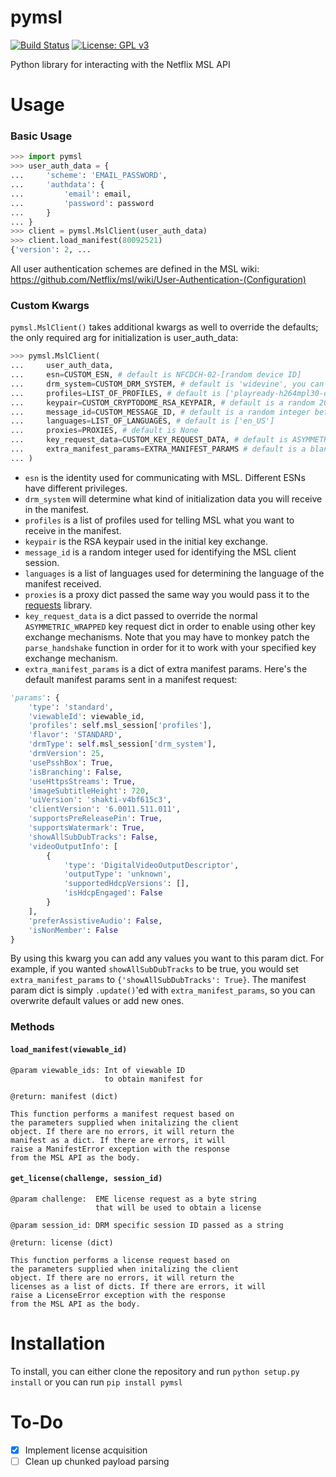 # pymsl
[![Build Status](https://travis-ci.com/truedread/pymsl.svg?branch=master)](https://travis-ci.com/truedread/pymsl)
[![License: GPL v3](https://img.shields.io/badge/License-GPL%20v3-blue.svg)](https://www.gnu.org/licenses/gpl-3.0)

Python library for interacting with the Netflix MSL API

# Usage

### Basic Usage

```python
>>> import pymsl
>>> user_auth_data = {
...     'scheme': 'EMAIL_PASSWORD',
...     'authdata': {
...         'email': email,
...         'password': password
...     }
... }
>>> client = pymsl.MslClient(user_auth_data)
>>> client.load_manifest(80092521)
{'version': 2, ...
```

All user authentication schemes are defined in the MSL wiki: https://github.com/Netflix/msl/wiki/User-Authentication-(Configuration)

### Custom Kwargs

`pymsl.MslClient()` takes additional kwargs as well to override the defaults; the only required arg for initialization is user_auth_data:

```python
>>> pymsl.MslClient(
...     user_auth_data,
...     esn=CUSTOM_ESN, # default is NFCDCH-02-[random device ID]
...     drm_system=CUSTOM_DRM_SYSTEM, # default is 'widevine', you can use 'playready', 'fps', etc.
...     profiles=LIST_OF_PROFILES, # default is ['playready-h264mpl30-dash', 'playready-h264mpl31-dash', 'playready-h264mpl40-dash', 'heaac-2-dash', 'simplesdh', 'nflx-cmisc', 'BIF240', 'BIF320']
...     keypair=CUSTOM_CRYPTODOME_RSA_KEYPAIR, # default is a random 2048-bit keypair
...     message_id=CUSTOM_MESSAGE_ID, # default is a random integer between 0 and 2^52
...     languages=LIST_OF_LANGUAGES, # default is ['en_US']
...     proxies=PROXIES, # default is None
...     key_request_data=CUSTOM_KEY_REQUEST_DATA, # default is ASYMMETRIC_WRAPPED
...     extra_manifest_params=EXTRA_MANIFEST_PARAMS # default is a blank dict
... )
```

- `esn` is the identity used for communicating with MSL. Different ESNs have different privileges.
- `drm_system` will determine what kind of initialization data you will receive in the manifest.
- `profiles` is a list of profiles used for telling MSL what you want to receive in the manifest.
- `keypair` is the RSA keypair used in the initial key exchange.
- `message_id` is a random integer used for identifying the MSL client session.
- `languages` is a list of languages used for determining the language of the manifest received.
- `proxies` is a proxy dict passed the same way you would pass it to the [requests](https://2.python-requests.org/en/master/user/advanced/#proxies) library.
- `key_request_data` is a dict passed to override the normal `ASYMMETRIC_WRAPPED` key request dict in order to enable using other key exchange mechanisms. Note that you may have to monkey patch the `parse_handshake` function in order for it to work with your specified key exchange mechanism.
- `extra_manifest_params` is a dict of extra manifest params. Here's the default manifest params sent in a manifest request:

```python
'params': {
    'type': 'standard',
    'viewableId': viewable_id,
    'profiles': self.msl_session['profiles'],
    'flavor': 'STANDARD',
    'drmType': self.msl_session['drm_system'],
    'drmVersion': 25,
    'usePsshBox': True,
    'isBranching': False,
    'useHttpsStreams': True,
    'imageSubtitleHeight': 720,
    'uiVersion': 'shakti-v4bf615c3',
    'clientVersion': '6.0011.511.011',
    'supportsPreReleasePin': True,
    'supportsWatermark': True,
    'showAllSubDubTracks': False,
    'videoOutputInfo': [
        {
            'type': 'DigitalVideoOutputDescriptor',
            'outputType': 'unknown',
            'supportedHdcpVersions': [],
            'isHdcpEngaged': False
        }
    ],
    'preferAssistiveAudio': False,
    'isNonMember': False
}
```

By using this kwarg you can add any values you want to this param dict. For example, if you wanted `showAllSubDubTracks` to be true, you would set `extra_manifest_params` to `{'showAllSubDubTracks': True}`. The manifest param dict is simply `.update()`'ed with `extra_manifest_params`, so you can overwrite default values or add new ones.

### Methods

#### `load_manifest(viewable_id)`

```
@param viewable_ids: Int of viewable ID
                     to obtain manifest for

@return: manifest (dict)

This function performs a manifest request based on
the parameters supplied when initalizing the client
object. If there are no errors, it will return the
manifest as a dict. If there are errors, it will
raise a ManifestError exception with the response
from the MSL API as the body.
```

#### `get_license(challenge, session_id)`

```
@param challenge:  EME license request as a byte string
                   that will be used to obtain a license

@param session_id: DRM specific session ID passed as a string

@return: license (dict)

This function performs a license request based on
the parameters supplied when initalizing the client
object. If there are no errors, it will return the
licenses as a list of dicts. If there are errors, it will
raise a LicenseError exception with the response
from the MSL API as the body.
```

# Installation

To install, you can either clone the repository and run `python setup.py install` or you can run `pip install pymsl`

# To-Do

- [x] Implement license acquisition
- [ ] Clean up chunked payload parsing
